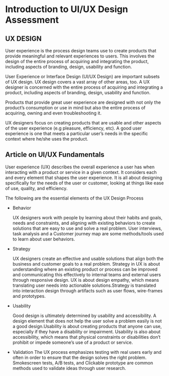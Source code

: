 # Introduction to UI/UX Design Assessment

## UX DESIGN

User experience is the process design teams use to create products that provide meaningful and relevant experiences to users. This involves the design of the entire process of acquiring and integrating the product, including aspects of branding, design, usability and function.

User Experience or Interface Design (UI/UX Design) are important subsets of UX design. UX design covers a vast array of other areas, too. A UX designer is concerned with the entire process of acquiring and integrating a product, including aspects of branding, design, usability and function.

Products that provide great user experience are designed with not only the product’s consumption or use in mind but also the entire process of acquiring, owning and even troubleshooting it.

UX designers focus on creating products that are usable and other aspects of the user experience (e.g pleasure, efficiency, etc). A good user experience is one that meets a particular user’s needs in the specific context where he/she uses the product.

## Article on UI/UX Fundamentals

User experience (UX) describes the overall experience a user has when interacting with a product or service in a given context. It considers each and every element that shapes the user experience. It is all about designing specifically for the needs of the user or customer, looking at things like ease of use, quality, and efficiency.

The following are the essential elements of the UX Design Process

- Behavior

  UX designers work with people by learning about their habits and goals, needs and constraints, and aligning with existing behaviors to create solutions that are easy to use and solve a real problem. User interviews, task analysis and a Customer journey map are some methods/tools used to learn about user behaviors.

- Strategy

  UX designers create an effective and usable solutions that align both the business and customer goals to a real problem. Strategy in UX is about understanding where an existing product or process can be improved and communicating this effectively to internal teams and external users through responsive design. UX is about design empathy, which means translating user needs into actionable solutions.Strategy is translated into interaction design through artifacts such as user flows, wire-frames and prototypes.

- Usability

  Good design is ultimately determined by usability and accessibility. A design element that does not help the user solve a problem easily is not a good design.Usability is about creating products that anyone can use, especially if they have a disability or impairment. Usability is also about accessibility, which means that physical constraints or disabilities don’t prohibit or impede someone’s use of a product or service.

- Validation
  The UX process emphasizes testing with real users early and often in order to ensure that the design solves the right problem. Smokescreen tests, A/B tests, and Clickable prototype are common methods used to validate ideas through user research.
